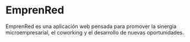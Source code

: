 # EmprenRed
EmprenRed es una aplicación web pensada para promover la sinergia microempresarial, el coworking y el desarrollo de nuevas oportunidades. 
